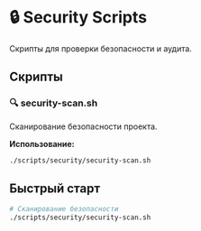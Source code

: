 # 🔒 Security Scripts

Скрипты для проверки безопасности и аудита.

## Скрипты

### 🔍 security-scan.sh

Сканирование безопасности проекта.

**Использование:**

```bash
./scripts/security/security-scan.sh
```

## Быстрый старт

```bash
# Сканирование безопасности
./scripts/security/security-scan.sh
```
